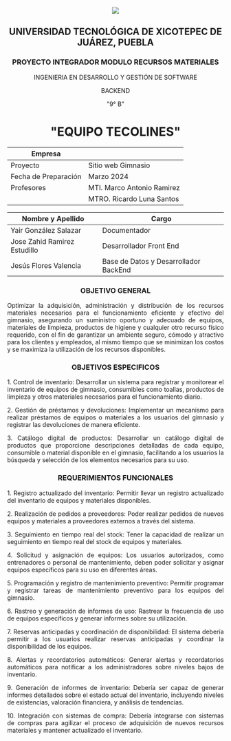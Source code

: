 <p align="center">
   <img src="https://github.com/user-attachments/assets/727a3325-10e5-4ff1-9238-ed69534fb5e2">
</p>

<div align="center">
   
## UNIVERSIDAD TECNOLÓGICA DE XICOTEPEC DE JUÁREZ, PUEBLA
### PROYECTO INTEGRADOR MODULO RECURSOS MATERIALES
INGENIERIA EN DESARROLLO Y GESTIÓN DE SOFTWARE 

BACKEND

"9° B"

# "EQUIPO TECOLINES"

| Empresa          |                                |
| ----------------|-------------------------------------|
| Proyecto        | Sitio web Gimnasio                 |
| Fecha de Preparación | Marzo 2024                     |
| Profesores      | MTI. Marco Antonio Ramirez         |
|                 | MTRO. Ricardo Luna Santos         |

| Nombre y Apellido           | Cargo                            |
| --------------------------- | -------------------------------- |
| Yair González Salazar | Documentador                   |
| Jose Zahid Ramirez Estudillo            | Desarrollador Front End |
| Jesús Flores Valencia | Base de Datos y Desarrollador BackEnd |

### OBJETIVO GENERAL
<p align="justify"> 
   Optimizar la adquisición, administración y distribución de los recursos materiales necesarios para el funcionamiento eficiente y efectivo del gimnasio, asegurando un suministro oportuno y adecuado de equipos, materiales de limpieza, productos de higiene y cualquier otro recurso físico requerido, con el fin de garantizar un ambiente seguro, cómodo y atractivo para los clientes y empleados, al mismo tiempo que se minimizan los costos y se maximiza la utilización de los recursos disponibles.
</p>

### OBJETIVOS ESPECIFICOS
<p align="justify">
1. Control de inventario: Desarrollar un sistema para registrar y monitorear el inventario de equipos de gimnasio, consumibles como toallas, productos de limpieza y otros materiales necesarios para el funcionamiento diario.
</p>

<p align="justify">
2. Gestión de préstamos y devoluciones: Implementar un mecanismo para realizar préstamos de equipos o materiales a los usuarios del gimnasio y registrar las devoluciones de manera eficiente.
</p>

<p align="justify">
3. Catálogo digital de productos: Desarrollar un catálogo digital de productos que proporcione descripciones detalladas de cada equipo, consumible o material disponible en el gimnasio, facilitando a los usuarios la búsqueda y selección de los elementos necesarios para su uso.
</p>

### REQUERIMIENTOS FUNCIONALES
<p align="justify">
1. Registro actualizado del inventario: Permitir llevar un registro actualizado del inventario de equipos y materiales disponibles.
</p>

<p align="justify">
2. Realización de pedidos a proveedores: Poder realizar pedidos de nuevos equipos y materiales a proveedores externos a través del sistema.
</p>

<p align="justify">
3. Seguimiento en tiempo real del stock: Tener la capacidad de realizar un seguimiento en tiempo real del stock de equipos y materiales.
</p>

<p align="justify">
4. Solicitud y asignación de equipos: Los usuarios autorizados, como entrenadores o personal de mantenimiento, deben poder solicitar y asignar equipos específicos para su uso en diferentes áreas.
</p>

<p align="justify">
5. Programación y registro de mantenimiento preventivo: Permitir programar y registrar tareas de mantenimiento preventivo para los equipos del gimnasio.
</p>

<p align="justify">
6. Rastreo y generación de informes de uso: Rastrear la frecuencia de uso de equipos específicos y generar informes sobre su utilización.
</p>

<p align="justify">
7. Reservas anticipadas y coordinación de disponibilidad: El sistema debería permitir a los usuarios realizar reservas anticipadas y coordinar la disponibilidad de los equipos.
</p>

<p align="justify">
8. Alertas y recordatorios automáticos: Generar alertas y recordatorios automáticos para notificar a los administradores sobre niveles bajos de inventario.
</p>

<p align="justify">
9. Generación de informes de inventario: Debería ser capaz de generar informes detallados sobre el estado actual del inventario, incluyendo niveles de existencias, valoración financiera, y análisis de tendencias.
</p>

<p align="justify">
10. Integración con sistemas de compra: Debería integrarse con sistemas de compras para agilizar el proceso de adquisición de nuevos recursos materiales y mantener actualizado el inventario.
</p>

</div>
